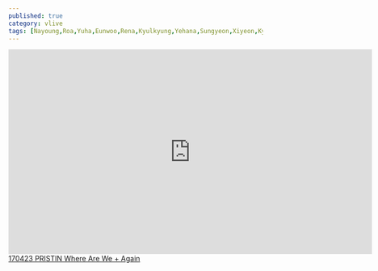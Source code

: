 ```yaml
---
published: true
category: vlive
tags: [Nayoung,Roa,Yuha,Eunwoo,Rena,Kyulkyung,Yehana,Sungyeon,Xiyeon,Kyla-]
---
```

<iframe src="http://www.vlive.tv/embed/28318" frameborder="no" scrolling="no" marginwidth="0" marginheight="0" WIDTH="720" HEIGHT="405" allowfullscreen></iframe><br /><a href="" target="_blank">170423 PRISTIN Where Are We + Again</a>